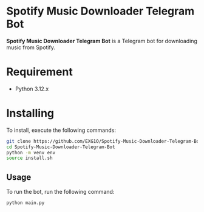 # Spotify Music Downloader Telegram Bot
**Spotify Music Downloader Telegram Bot** is a Telegram bot for downloading music from Spotify.

# Requirement
- Python 3.12.x

# Installing
To install, execute the following commands:
```bash
git clone https://github.com/EXG1O/Spotify-Music-Downloader-Telegram-Bot.git
cd Spotify-Music-Downloader-Telegram-Bot
python -m venv env
source install.sh
```

## Usage
To run the bot, run the following command:
```bash
python main.py
```
